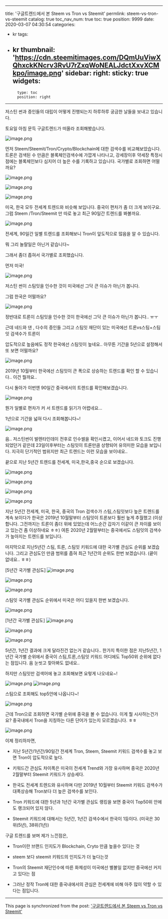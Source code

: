 
---
title: '구글트렌드에서 본 Steem vs Tron vs Steemit'
permlink: steem-vs-tron-vs-steemit
catalog: true
toc_nav_num: true
toc: true
position: 9999
date: 2020-03-07 04:30:54
categories:
- kr
tags:
- kr
thumbnail: 'https://cdn.steemitimages.com/DQmUuViwXQhxckKNcrv3RvU7rZxqWoNEALJdctXxvXCMkpo/image.png'
sidebar:
    right:
        sticky: true
widgets:
    -
        type: toc
        position: right
---


저스틴 썬과 증인들의 대립이 어떻게 진행되는지 하루하루 궁금한 날들을 보내고 있습니다.

토요일 아침 문득 구글트렌드가 떠올라 조회해봤습니다.

![image.png](https://cdn.steemitimages.com/DQmUuViwXQhxckKNcrv3RvU7rZxqWoNEALJdctXxvXCMkpo/image.png)

먼저 Steem/Steemit/Tron/Crypto/Blockchain에 대한 검색수를 비교해보았습니다. 트론은 검색된 수 만큼은 블록체인검색수에 가깝게 나타나고, 강세장이후 약세장 특정시점에는 블록체인보다 심지어 더 높은 수를 기록하고 있습니다. 국가별로 조회하면 어떨까요?

![image.png](https://cdn.steemitimages.com/DQmQ73dLd8oWh6MXQZoaPZZsmB7Kt7mNhwis2rDowCcFYnY/image.png)

![image.png](https://cdn.steemitimages.com/DQmWBg8E1Kn5uGiwPaG9H4742jUztnvcSbFyCQSGQgJwQXy/image.png)


![image.png](https://cdn.steemitimages.com/DQmTivXE8RQqFKxW51pSigqcvgoexDLkYQjkQUP2WrFy7v1/image.png)

미국, 한국 모두 전세계 트렌드와 비슷해 보입니다. 중국이 편차가 좀 더 크게 보이구요. 
그럼 Steem /Tron/Steemit 만 따로 놓고 최근 90일간 트렌드를 봐볼까요.

![image.png](https://cdn.steemitimages.com/DQmbWfRE1STypS4nrUzzYLMTHarFtKRM6zojNwZDkK3139C/image.png)

전세계, 90일간 일별 트렌드를 조회해보니 Tron이 앞도적으로 많음을 알 수 있습니다.

뭐 그리 놀랄일은 아닌거 같습니다~

그래서 좀더 좁혀서 국가별로 조회했습니다.

먼저 미국!

![image.png](https://cdn.steemitimages.com/DQmcwrvJfPNR31TZX97XVMy5BcgRRRNnWUXgMdV6RUhZSeh/image.png)

저스틴 썬이 스팀잇을 인수한 것이 미국에선 그닥 큰 이슈가 아닌가 봅니다.

그럼 한국은 어떨까요?


![image.png](https://cdn.steemitimages.com/DQmR3A3Ef6j9H3DvHC4yweufApgNcHLzLRTojuZUvZEvVyo/image.png)
 
정반대로 트론이 스팀잇을 인수한 것이 한국에선 그닥 큰 이슈가 아닌가 봅니다.. ㅠㅜ

근데 네드와 댄 , 다수의 증인들 그리고 스팀잇 재단이 있는 미국에선 트론vs스팀+스팀잇 검색수가 트론이 

압도적으로 높음에도 정작 한국에선 스팀잇이 높네요.. 아무튼 기간을 5년으로 설정해서 또 보면 어떨까요?

![image.png](https://cdn.steemitimages.com/DQmay654kxFG7iubmeLPTxrsyHY2KRkLTR7EuXU5ATkSirJ/image.png)

2019년 10월부터 한국에선 스팀잇이 큰 폭으로 상승하는 트렌드를 확인 할 수 있습니다.. 이건 뭘까요.. 

다시 돌아가 이번엔 90일간 중국에서의 트렌드를 확인해보겠습니다.


![image.png](https://cdn.steemitimages.com/DQmXJVn3NYYQgVk14mzz1XmxzoCsrv15AZLuTKPRgBqSX8V/image.png)

뭔가 일별로 편차가 커 서 트렌드를 읽기가 어렵네요...

1년으로 기간을 넓혀 다시 조회해봅니다~!

![image.png](https://cdn.steemitimages.com/DQmcvFw5A84FmfdtgXrXSB4WQRGe8xD5KFR4fLa7uCoa8Lr/image.png)

음..  저스틴썬이 발렌타인데이 전후로 인수썰을 확인시켰고, 이어서 네드와 토크도 진행되었던거 같은데
23일이후부터는 스팀잇이 트론만큼 상향되어 유의미한 모습을 보입니다.
지극히 단기적인 범위지만 최근 트렌드는 이런 모습을 보이네요..

끝으로 지난 5년간 트렌드를 전세계, 미국,한국,중국 순으로 보겠습니다.


![image.png](https://cdn.steemitimages.com/DQmTX7yp77KmfWuKfgAE6DAvubtuQcNEhMwSvSZ8WD4T6cF/image.png)

![image.png](https://cdn.steemitimages.com/DQmT6YDKt7zsN3ppn9jpabwCeVj2CEoRd7cHHrPBaZLkByC/image.png)

![image.png](https://cdn.steemitimages.com/DQmUNTG1fTkaACxKtTBAHL52hoVx5X5HZtyVWLszxzQ231n/image.png)

![image.png](https://cdn.steemitimages.com/DQmcrAZL1vAT8WFxYkFPr9xz477Dzc9MRrQjqMhn6DV1i2Q/image.png)

지난 5년간 전세계, 미국, 한국, 중국의 Tron 검색수가 스팀,스팀잇보다 높은 트렌드를 계속 보이다가  한국은 2019년 10월말부터 스팀잇이 트론보다 훨씬 높게 추월했고 (이상합니다. 그전까지는 트론이 좀더 위에 있었는데 어느순간 갑자기 이같이 큰 차이를 보이고 있는건 좀 이상하네요 ㅎㅎ) 
여튼 2020년 2월말부터는 중국에서도 스팀잇의 검색수가 높아지는 트렌드를 보입니다.

마지막으로 지난5년간 스팀, 트론, 스팀잇 키워드에 대한 국가별 관심도 순위를 보겠습니다.
그리고 관심도인 만큼 범위를 좁혀 최근 1년간의 순위도 한번 보겠습니다. (끝이 없네요.. ㅎㅎ)

[5년간 국가별 관심도]
![image.png](https://cdn.steemitimages.com/DQmcRqtEUQo92Unst5fDUT56KeoFzWzuDRhbQBrs9Tqx56y/image.png)

![image.png](https://cdn.steemitimages.com/DQmbsPFogk7xXrnSud9bbmvyXYWidmx7ZELEpaNTegAMoHC/image.png)

![image.png](https://cdn.steemitimages.com/DQmcKx6vthY8BvgSkSG9oFeaE3WksLD5r5uWzRonbp9SpPL/image.png)

스팀잇 국가별 관심도 순위에서 미국은 어디 있을지 한번 보겠습니다.

![image.png](https://cdn.steemitimages.com/DQmQR84FqVqD9PNUY4Pb9EsBBXFHHNPhoWg3KpKumaK4b1b/image.png)


[1년간 국가별 관심도]
![image.png](https://cdn.steemitimages.com/DQmZP2VjumYombmD5VEksavA5TTQjGmdsrhJemJ94EsM8cg/image.png)

![image.png](https://cdn.steemitimages.com/DQmcgwyzSk66ws5jRDpq8tQBDPrsHPUUzQMxsSGJyC4KQAc/image.png)

![image.png](https://cdn.steemitimages.com/DQmXxuWjbfTXho2fCPoBBQUWb9pRfPMWVt3iHjxsECUafCA/image.png)

5년간, 1년간 결과에 크게 달라진건 없는거 같습니다..
한가지 특이한 점은 지난5년간, 1년간 국가별 순위에서 중국이 스팀,트론,스팀잇 키워드 어디에도 Top50위 순위에 없다는 점입니다. 음 눈씻고 찾아봐도 없네요..

하지만 스팀잇만 검색어에 놓고 조회해보면  요렇게 나오네요~!

![image.png](https://cdn.steemitimages.com/DQmPLUoXrfR88UHZLEVc3XKahGQyDmaqM9bTduNzM79qkzJ/image.png)
![image.png](https://cdn.steemitimages.com/DQmZedjmM8M8H31ycL5UibPu8b3sRuBDUhLmvKE3HsJdAcQ/image.png)

스팀으로 조회해도 top5안에 나옵니다~!

![image.png](https://cdn.steemitimages.com/DQmUayNUE5e66j7ZpHEXcNGro4RHd4DFSXhD8779bWTLSmz/image.png)

근데 Tron으로 조회하면 국가별 순위에 중국을 볼 수 없습니다.
이게 뭘 시사하는건가요? 중국내에서 Tron을 지칭하는 다른 단어가 있는지 모르겠습니다. ㅎㅎ

![image.png](https://cdn.steemitimages.com/DQmdvHWmr227HZEj874U3mewLtytF51PY67xDVuRpDg3P9s/image.png)

이제 정리하자면,

- 지난 5년간/1년간/90일간 전세계 Tron, Steem, Steemit  키워드 검색수를 놓고 보면 Tron이 압도적으로 높다.

- 키워드간 관심도 차이폭은 미국이 전세계 Trend와 가장 유사하며 중국은 2020년 2월말부터 Steemit 키워드가 상승세다.

- 한국도 전세계 트렌드와 유사하며 다만 2019년 10월부터 Steemit 키워드 검색수가 대폭상승해 Tron보다 더 높은 검색수를 보인다.

- Tron 키워드에 대한 5년과 1년간 국가별 관심도 랭킹을 보면 중국이 Top50위 안에도 랭크되어 있지 않다.

- Steemit 키워드에 대해서는 5년간, 1년간 검색수에서 한국이 1등이다. (미국은 30위(5년), 38위(1년))


구글 트렌드를 보며 제가 느낀점은,

- Tron이란 브랜드 인지도가 Blockchain, Cryto 만큼 높을수 있다는 것

- steem 보다 steemit 키워드의 인지도가 더 높다는것 

- Tron의 Steemit 재단인수에 따른 화제성이 미국에선 별볼일 없지만 중국에선 커지고 있다는 점

- 그러난 정작 Tron에 대한 중국내에서의 관심은 전세계에 비해 아주 많이 약할 수 있다는 점입니다.

- - -

This page is synchronized from the post: ['구글트렌드에서 본 Steem vs Tron vs Steemit'](https://steemit.com/@coreabeforekorea/steem-vs-tron-vs-steemit)
